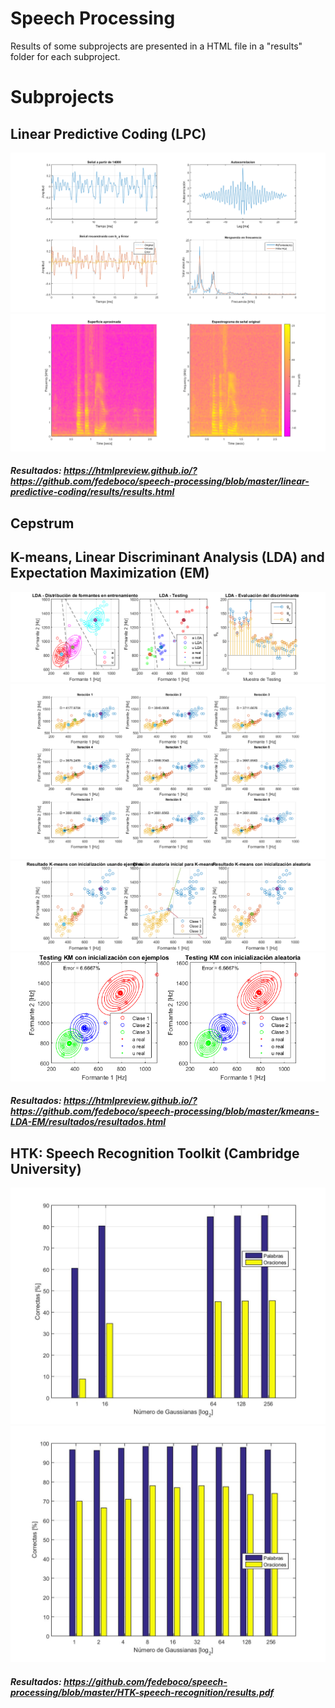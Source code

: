 # Speech Processing

Results of some subprojects are presented in a HTML file in a "results" folder for each subproject.

# Subprojects

## Linear Predictive Coding (LPC)

![]()<img src="https://github.com/fedeboco/speech-processing/blob/master/linear-predictive-coding/results/ej_fantasia_v3_01.png?raw=true">
![]()<img src="https://github.com/fedeboco/speech-processing/blob/master/linear-predictive-coding/results/ej_fantasia_v3_03.png?raw=true">

##### Resultados: https://htmlpreview.github.io/?https://github.com/fedeboco/speech-processing/blob/master/linear-predictive-coding/results/results.html

## Cepstrum

## K-means, Linear Discriminant Analysis (LDA) and Expectation Maximization (EM)

![]()<img src="https://github.com/fedeboco/speech-processing/blob/master/kmeans-LDA-EM/resultados/practica6_v8_01.png?raw=true">
![]()<img src="https://github.com/fedeboco/speech-processing/blob/master/kmeans-LDA-EM/resultados/practica6_v8_03.png?raw=true">
![]()<img src="https://github.com/fedeboco/speech-processing/blob/master/kmeans-LDA-EM/resultados/practica6_v8_04.png?raw=true">
![]()<img src="https://github.com/fedeboco/speech-processing/blob/master/kmeans-LDA-EM/resultados/practica6_v8_05.png?raw=true">

##### Resultados: https://htmlpreview.github.io/?https://github.com/fedeboco/speech-processing/blob/master/kmeans-LDA-EM/resultados/resultados.html

## HTK: Speech Recognition Toolkit (Cambridge University)

![]()<img src="https://github.com/fedeboco/speech-processing/blob/master/HTK-speech-recognition/results-assets/resultados.jpg?raw=true">
![]()<img src="https://github.com/fedeboco/speech-processing/blob/master/HTK-speech-recognition/results-assets/resultadosgf.jpg?raw=true">

##### Resultados: https://github.com/fedeboco/speech-processing/blob/master/HTK-speech-recognition/results.pdf
